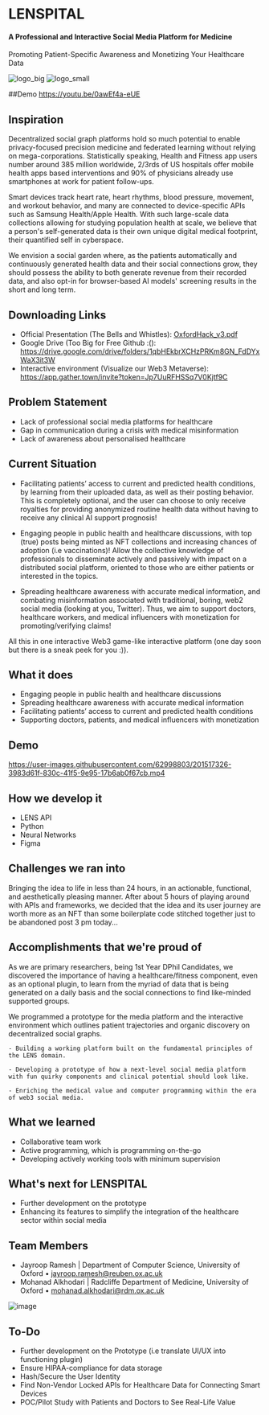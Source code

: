 # LENSPITAL

#### A Professional and Interactive Social Media Platform for Medicine

Promoting Patient-Specific Awareness and Monetizing Your Healthcare Data 

![logo_big](https://user-images.githubusercontent.com/62998803/201514620-e1fb1191-94b8-4525-aaa8-cf9566a3b447.png) ![logo_small](https://user-images.githubusercontent.com/62998803/201514625-fb6ae9c4-115e-43ce-8a01-188261ebce75.png)


##Demo
https://youtu.be/0awEf4a-eUE

## Inspiration
Decentralized social graph platforms hold so much potential to enable privacy-focused precision medicine and federated learning without relying on mega-corporations. Statistically speaking, Health and Fitness app users number around 385 million worldwide, 2/3rds of US hospitals offer mobile health apps based interventions and 90% of physicians already use smartphones at work for patient follow-ups.

Smart devices track heart rate, heart rhythms, blood pressure, movement, and workout behavior, and many are connected to device-specific APIs such as Samsung Health/Apple Health. With such large-scale data collections allowing for studying population health at scale, we believe that a person's self-generated data is their own unique digital medical footprint, their quantified self in cyberspace.

We envision a social garden where, as the patients automatically and continuously generated health data and their social connections grow, they should possess the ability to both generate revenue from their recorded data, and also opt-in for browser-based AI models' screening results in the short and long term.

## Downloading Links
- Official Presentation (The Bells and Whistles): [OxfordHack_v3.pdf](https://github.com/malkhodari/LENSPITAL/files/9996924/OxfordHack_v3.pdf)
- Google Drive (Too Big for Free Github :(): https://drive.google.com/drive/folders/1qbHEkbrXCHzPRKm8GN_FdDYxWaX3it3W
- Interactive environment (Visualize our Web3 Metaverse): https://app.gather.town/invite?token=Jp7UuRFHSSq7V0Kjtf9C

## Problem Statement
- Lack of professional social media platforms for healthcare
- Gap in communication during a crisis with medical misinformation
- Lack of awareness about personalised healthcare 

## Current Situation
- Facilitating patients’ access to current and predicted health conditions, by learning from their uploaded data, as well as their posting behavior. This is completely optional, and the user can choose to only receive royalties for providing anonymized routine health data without having to receive any clinical AI support prognosis!

- Engaging people in public health and healthcare discussions, with top (true) posts being minted as NFT collections and increasing chances of adoption (i.e vaccinations)! Allow the collective knowledge of professionals to disseminate actively and passively with impact on a distributed social platform, oriented to those who are either patients or interested in the topics.

- Spreading healthcare awareness with accurate medical information, and combating misinformation associated with traditional, boring, web2 social media (looking at you, Twitter). Thus, we aim to support doctors, healthcare workers, and medical influencers with monetization for promoting/verifying claims!

All this in one interactive Web3 game-like interactive platform (one day soon but there is a sneak peek for you :)).
## What it does
- Engaging people in public health and healthcare discussions
- Spreading healthcare awareness with accurate medical information
- Facilitating patients’ access to current and predicted health conditions
- Supporting doctors, patients, and medical influencers with monetization

## Demo

https://user-images.githubusercontent.com/62998803/201517326-3983d61f-830c-41f5-9e95-17b6ab0f67cb.mp4

## How we develop it

- LENS API
- Python
- Neural Networks
- Figma

## Challenges we ran into
Bringing the idea to life in less than 24 hours, in an actionable, functional, and aesthetically pleasing manner. After about 5 hours of playing around with APIs and frameworks, we decided that the idea and its user journey are worth more as an NFT than some boilerplate code stitched together just to be abandoned post 3 pm today... 

## Accomplishments that we're proud of
As we are primary researchers, being 1st Year DPhil Candidates, we discovered the importance of having a healthcare/fitness component, even as an optional plugin, to learn from the myriad of data that is being generated on a daily basis and the social connections to find like-minded supported groups.

We programmed a prototype for the media platform and the interactive environment which outlines patient trajectories and organic discovery on decentralized social graphs.

    - Building a working platform built on the fundamental principles of the LENS domain.

    - Developing a prototype of how a next-level social media platform with fun quirky components and clinical potential should look like.

    - Enriching the medical value and computer programming within the era of web3 social media.


## What we learned
- Collaborative team work
- Active programming, which is programming on-the-go
- Developing actively working tools with minimum supervision

## What's next for LENSPITAL
- Further development on the prototype
- Enhancing its features to simplify the integration of the healthcare sector within social media

## Team Members
- Jayroop Ramesh | Department of Computer Science, University of Oxford • jayroop.ramesh@reuben.ox.ac.uk
- Mohanad Alkhodari | Radcliffe Department of Medicine, University of Oxford • mohanad.alkhodari@rdm.ox.ac.uk

![image](https://user-images.githubusercontent.com/62998803/201515984-710bfe1c-53fb-4d00-8a89-659bf23ff522.png)
## To-Do
- Further development on the Prototype (i.e translate UI/UX into functioning plugin)
- Ensure HIPAA-compliance for data storage
- Hash/Secure the User Identity
- Find Non-Vendor Locked APIs for Healthcare Data for Connecting Smart Devices
- POC/Pilot Study with Patients and Doctors to See Real-Life Value

